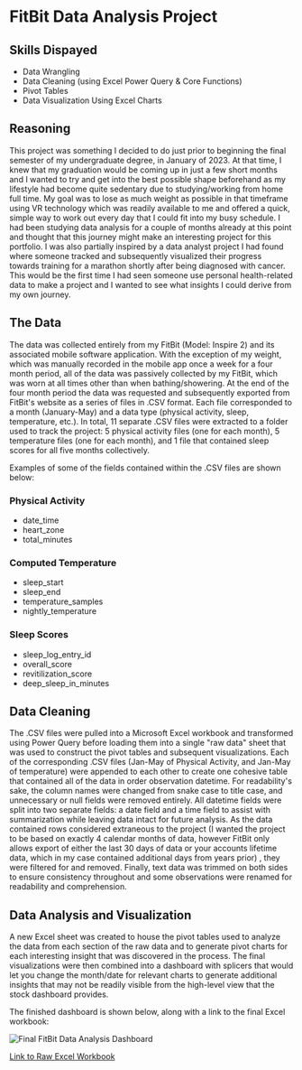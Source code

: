 # FitBit Data Analysis Project

## Skills Dispayed 
- Data Wrangling
- Data Cleaning (using Excel Power Query & Core Functions)
- Pivot Tables 
- Data Visualization Using Excel Charts

## Reasoning
This project was something I decided to do just prior to beginning the final semester of my undergraduate degree, in January of 2023. At that time, I knew that my graduation would be coming up in just a few short months and I wanted to try and get into the best possible shape beforehand as my lifestyle had become quite sedentary due to studying/working from home full time. My goal was to lose as much weight as possible in that timeframe using VR technology which was readily available to me and offered a quick, simple way to work out every day that I  could fit into my busy schedule. I had been studying data analysis for a couple of months already at this point and thought that this journey might make an interesting project for this portfolio. I was also partially inspired by a data analyst project I had found where someone tracked and subsequently visualized their progress towards training for a marathon shortly after being diagnosed with cancer. This would be the first time I had seen someone use personal health-related data to make a project and I wanted to see what insights I could derive from my own journey.

## The Data
The data was collected entirely from my FitBit (Model: Inspire 2) and its associated mobile software application. With the exception of my weight, which was manually recorded in the mobile app once a week for a four month period, all of the data was passively collected by my FitBit, which was worn at all times other than when bathing/showering. At the end of the four month period the data was requested and subsequently exported from FitBit's website as a series of files in .CSV format. Each file corresponded to a month (January-May) and a data type (physical activity, sleep, temperature, etc.). In total, 11 separate .CSV files were extracted to a folder used to track the project: 5 physical activity files (one for each month), 5 temperature files (one for each month), and 1 file that contained sleep scores for all five months collectively.

Examples of some of the fields contained within the .CSV files are shown below:

### Physical Activity
- date_time
- heart_zone
- total_minutes
### Computed Temperature
- sleep_start
- sleep_end
- temperature_samples
- nightly_temperature
### Sleep Scores
- sleep_log_entry_id
- overall_score
- revitilization_score
- deep_sleep_in_minutes

## Data Cleaning
The .CSV files were pulled into a Microsoft Excel workbook and transformed using Power Query before loading them into a single "raw data" sheet that was used to construct the pivot tables and subsequent visualizations. Each of the corresponding .CSV files (Jan-May of Physical Activity, and Jan-May of temperature) were appended to each other to create one cohesive table that contained all of the data in order observation datetime. For readability's sake, the column names were changed from snake case to title case, and unnecessary or null fields were removed entirely. All datetime fields were split into two separate fields: a date field and a time field to assist with summarization while leaving data intact for future analysis. As the data contained rows considered extraneous to the project (I wanted the project to be based on exactly 4 calendar months of data, however FitBit only allows export of either the last 30 days of data or your accounts lifetime data, which in my case contained additional days from years prior) , they were filtered for and removed. Finally, text data was trimmed on both sides to ensure consistency throughout and some observations were renamed for readability and comprehension.

## Data Analysis and Visualization
A new Excel sheet was created to house the pivot tables used to analyze the data from each section of the raw data and to generate pivot charts for each interesting insight that was discovered in the process. The final visualizations were then combined into a dashboard with splicers that would let you change the month/date for relevant charts to generate additional insights that may not be readily visible from the high-level view that the stock dashboard provides.   

The finished dashboard is shown below, along with a link to the final Excel workbook:

![Final FitBit Data Analysis Dashboard](https://github.com/Cypho-Dyas/tesmith_portolio_projects/blob/main/2%20-%20FitBit%20Data%20Analysis/Picture%20of%20Final%20Dashboard.PNG)

[Link to Raw Excel Workbook](https://github.com/Cypho-Dyas/tesmith_portolio_projects/blob/main/2%20-%20FitBit%20Data%20Analysis/FitBit%20Final%20Semester%20Health%20Analysis%20Project.xlsx)
